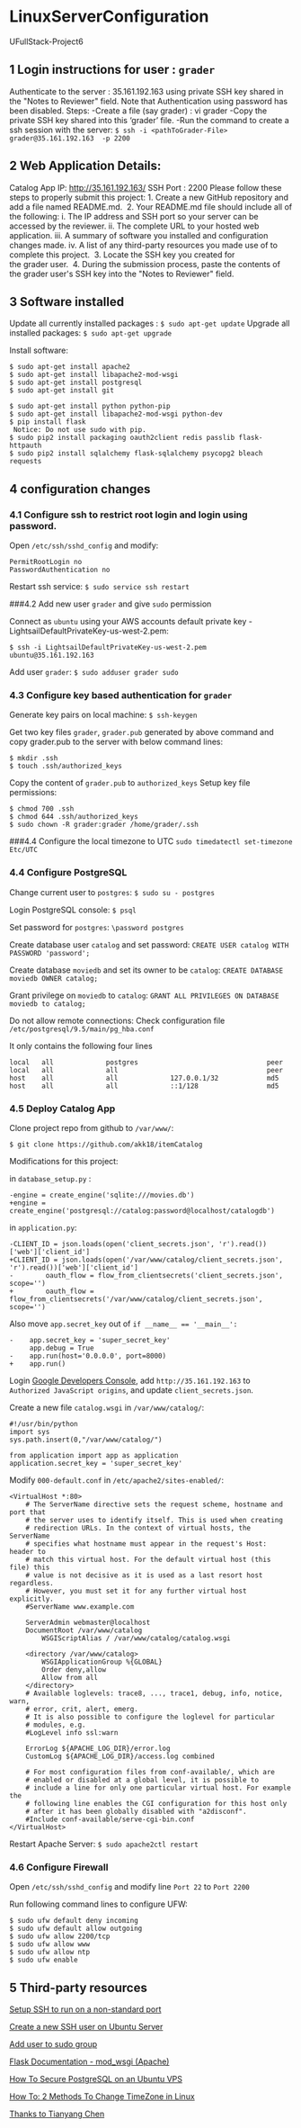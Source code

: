 # LinuxServerConfiguration
UFullStack-Project6

## 1 Login instructions for user : `grader`
Authenticate to the server : 35.161.192.163 using private SSH key shared in the "Notes to Reviewer" field. Note that Authentication using password has been disabled.
Steps:
-Create a file (say grader) : vi grader
-Copy the private SSH key shared into this ‘grader’ file.
-Run the command to create a ssh session with the server:  `$ ssh -i <pathToGrader-File> grader@35.161.192.163  -p 2200 `

## 2 Web Application Details:

Catalog  App IP:  <a href="http://35.161.192.163/">http://35.161.192.163/</a>
SSH Port : 2200
Please follow these steps to properly submit this project:
	1.	Create a new GitHub repository and add a file named README.md. 
	2.	Your README.md file should include all of the following: i. The IP address and SSH port so your server can be accessed by the reviewer. ii. The complete URL to your hosted web application. iii. A summary of software you installed and configuration changes made. iv. A list of any third-party resources you made use of to complete this project. 
	3.	Locate the SSH key you created for the grader user. 
	4.	During the submission process, paste the contents of the grader user's SSH key into the "Notes to Reviewer" field. 


## 3 Software installed

Update all currently installed packages : `$ sudo apt-get update`
Upgrade all installed packages: `$ sudo apt-get upgrade`

Install software:

```
$ sudo apt-get install apache2
$ sudo apt-get install libapache2-mod-wsgi
$ sudo apt-get install postgresql
$ sudo apt-get install git

$ sudo apt-get install python python-pip
$ sudo apt-get install libapache2-mod-wsgi python-dev
$ pip install flask
 Notice: Do not use sudo with pip.
$ sudo pip2 install packaging oauth2client redis passlib flask-httpauth
$ sudo pip2 install sqlalchemy flask-sqlalchemy psycopg2 bleach requests

```

## 4 configuration changes

### 4.1 Configure ssh to restrict root login and login using password.

Open `/etc/ssh/sshd_config` and modify:
```
PermitRootLogin no
PasswordAuthentication no
```

Restart ssh service:
`$ sudo service ssh restart`

###4.2  Add new user `grader` and give `sudo` permission

Connect as `ubuntu` using your AWS accounts default private key - LightsailDefaultPrivateKey-us-west-2.pem:

`$ ssh -i LightsailDefaultPrivateKey-us-west-2.pem ubuntu@35.161.192.163 `	

Add user `grader`:
`$ sudo adduser grader sudo`

### 4.3 Configure key based authentication for `grader`

Generate key pairs on local machine:
`$ ssh-keygen`

Get two key files `grader`, `grader.pub` generated by above command and copy grader.pub to the server with below command lines:

```
$ mkdir .ssh
$ touch .ssh/authorized_keys
```

Copy the content of `grader.pub` to `authorized_keys`
Setup key file permissions:

```
$ chmod 700 .ssh
$ chmod 644 .ssh/authorized_keys
$ sudo chown -R grader:grader /home/grader/.ssh
```

###4.4 Configure the local timezone to UTC
`sudo timedatectl set-timezone Etc/UTC`


### 4.4 Configure PostgreSQL

Change current user to `postgres`:
`$ sudo su - postgres`

Login PostgreSQL console:
`$ psql`

Set password for `postgres`:
`\password postgres`

Create database user `catalog` and set password:
`CREATE USER catalog WITH PASSWORD 'password';`

Create database `moviedb` and set its owner to be `catalog`:
`CREATE DATABASE moviedb OWNER catalog;`

Grant privilege on `moviedb` to `catalog`:
`GRANT ALL PRIVILEGES ON DATABASE moviedb to catalog;`

Do not allow remote connections:
Check configuration file `/etc/postgresql/9.5/main/pg_hba.conf`

It only contains the following four lines

```
local   all             postgres                                peer
local   all             all                                     peer
host    all             all             127.0.0.1/32            md5
host    all             all             ::1/128                 md5
```

### 4.5 Deploy Catalog App

Clone project repo from github to `/var/www/`:

`$ git clone https://github.com/akk18/itemCatalog`

Modifications for this project:

in `database_setup.py` :

```
-engine = create_engine('sqlite:///movies.db')
+engine = create_engine('postgresql://catalog:password@localhost/catalogdb')
```

in `application.py`:

```
-CLIENT_ID = json.loads(open('client_secrets.json', 'r').read())['web']['client_id']
+CLIENT_ID = json.loads(open('/var/www/catalog/client_secrets.json', 'r').read())['web']['client_id']
-        oauth_flow = flow_from_clientsecrets('client_secrets.json', scope='')
+        oauth_flow = flow_from_clientsecrets('/var/www/catalog/client_secrets.json', scope='')
```

Also move `app.secret_key` out of `if __name__ == '__main__':`

```
-    app.secret_key = 'super_secret_key'
     app.debug = True
-    app.run(host='0.0.0.0', port=8000)
+    app.run()
```

Login <a href="https://console.developers.google.com/apis/credentials">Google Developers Console</a>, add `http://35.161.192.163` to `Authorized JavaScript origins`, and update `client_secrets.json`.

Create a new file `catalog.wsgi` in `/var/www/catalog/`:

```
#!/usr/bin/python
import sys
sys.path.insert(0,"/var/www/catalog/")

from application import app as application
application.secret_key = 'super_secret_key'
``` 

Modify `000-default.conf` in `/etc/apache2/sites-enabled/`:

```
<VirtualHost *:80>
	# The ServerName directive sets the request scheme, hostname and port that
	# the server uses to identify itself. This is used when creating
	# redirection URLs. In the context of virtual hosts, the ServerName
	# specifies what hostname must appear in the request's Host: header to
	# match this virtual host. For the default virtual host (this file) this
	# value is not decisive as it is used as a last resort host regardless.
	# However, you must set it for any further virtual host explicitly.
	#ServerName www.example.com

	ServerAdmin webmaster@localhost
	DocumentRoot /var/www/catalog
        WSGIScriptAlias / /var/www/catalog/catalog.wsgi

 	<directory /var/www/catalog>
		WSGIApplicationGroup %{GLOBAL}
		Order deny,allow
		Allow from all
	</directory>
	# Available loglevels: trace8, ..., trace1, debug, info, notice, warn,
	# error, crit, alert, emerg.
	# It is also possible to configure the loglevel for particular
	# modules, e.g.
	#LogLevel info ssl:warn

	ErrorLog ${APACHE_LOG_DIR}/error.log
	CustomLog ${APACHE_LOG_DIR}/access.log combined

	# For most configuration files from conf-available/, which are
	# enabled or disabled at a global level, it is possible to
	# include a line for only one particular virtual host. For example the
	# following line enables the CGI configuration for this host only
	# after it has been globally disabled with "a2disconf".
	#Include conf-available/serve-cgi-bin.conf
</VirtualHost>
``` 

Restart Apache Server:
`$ sudo apache2ctl restart`

### 4.6 Configure Firewall

Open `/etc/ssh/sshd_config` and modify line `Port 22` to `Port 2200`

Run following command lines to configure UFW:

```
$ sudo ufw default deny incoming
$ sudo ufw default allow outgoing
$ sudo ufw allow 2200/tcp
$ sudo ufw allow www
$ sudo ufw allow ntp
$ sudo ufw enable
```

## 5 Third-party resources
<a href="https://www.cyberciti.biz/tips/setup-ssh-to-run-on-a-non-standard-port.html">Setup SSH to run on a non-standard port</a>

<a href="https://askubuntu.com/questions/16650/create-a-new-ssh-user-on-ubuntu-server">Create a new SSH user on Ubuntu Server</a>

<a href="https://unix.stackexchange.com/a/179956">Add user to sudo group</a>

<a href="http://flask.pocoo.org/docs/0.12/deploying/mod_wsgi/">Flask Documentation - mod_wsgi (Apache)</a>

<a href="https://www.digitalocean.com/community/tutorials/how-to-secure-postgresql-on-an-ubuntu-vps">How To Secure PostgreSQL on an Ubuntu VPS</a>

<a href="https://www.thegeekstuff.com/2010/09/change-timezone-in-linux/">How To: 2 Methods To Change TimeZone in Linux</a>

<a href="https://github.com/TianyangChen/">Thanks to Tianyang Chen</a>
